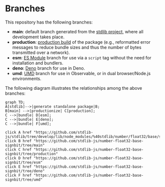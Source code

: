 <!--

@license Apache-2.0

Copyright (c) 2022 The Stdlib Authors.

Licensed under the Apache License, Version 2.0 (the "License");
you may not use this file except in compliance with the License.
You may obtain a copy of the License at

    http://www.apache.org/licenses/LICENSE-2.0

Unless required by applicable law or agreed to in writing, software
distributed under the License is distributed on an "AS IS" BASIS,
WITHOUT WARRANTIES OR CONDITIONS OF ANY KIND, either express or implied.
See the License for the specific language governing permissions and
limitations under the License.

-->

# Branches

This repository has the following branches:

-   **main**: default branch generated from the [stdlib project][stdlib-url], where all development takes place.
-   **production**: [production build][production-url] of the package (e.g., reformatted error messages to reduce bundle sizes and thus the number of bytes transmitted over a network).
-   **esm**: [ES Module][esm-url] branch for use via a `script` tag without the need for installation and bundlers.
-   **deno**: [Deno][deno-url] branch for use in Deno.
-   **umd**: [UMD][umd-url] branch for use in Observable, or in dual browser/Node.js environments.

The following diagram illustrates the relationships among the above branches:

```mermaid
graph TD;
A[stdlib]-->|generate standalone package|B;
B[main] -->|productionize| C[production];
C -->|bundle| D[esm];
C -->|bundle| E[deno];
C -->|bundle| F[umd];

click A href "https://github.com/stdlib-js/stdlib/tree/develop/lib/node_modules/%40stdlib/number/float32/base/signbit"
click B href "https://github.com/stdlib-js/number-float32-base-signbit/tree/main"
click C href "https://github.com/stdlib-js/number-float32-base-signbit/tree/production"
click D href "https://github.com/stdlib-js/number-float32-base-signbit/tree/esm"
click E href "https://github.com/stdlib-js/number-float32-base-signbit/tree/deno"
click F href "https://github.com/stdlib-js/number-float32-base-signbit/tree/umd"
```

[stdlib-url]: https://github.com/stdlib-js/stdlib/tree/develop/lib/node_modules/%40stdlib/number/float32/base/signbit
[production-url]: https://github.com/stdlib-js/number-float32-base-signbit/tree/production
[deno-url]: https://github.com/stdlib-js/number-float32-base-signbit/tree/deno
[umd-url]: https://github.com/stdlib-js/number-float32-base-signbit/tree/umd
[esm-url]: https://github.com/stdlib-js/number-float32-base-signbit/tree/esm